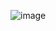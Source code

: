 ![image](https://user-images.githubusercontent.com/73323188/136759712-8ca93eaa-f6b6-4a42-8907-a801470d8c1c.png)

